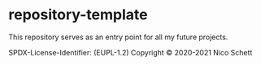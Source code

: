 # repository-template

This repository serves as an entry point for all my future projects.

SPDX-License-Identifier: (EUPL-1.2)
Copyright © 2020-2021 Nico Schett
